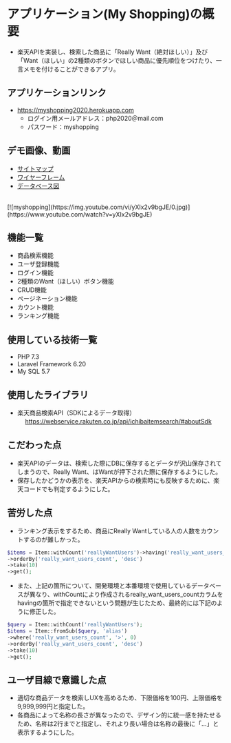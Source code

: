 # アプリケーション(My Shopping)の概要
* 楽天APIを実装し、検索した商品に「Really Want（絶対ほしい）」及び「Want（ほしい」の2種類のボタンでほしい商品に優先順位をつけたり、一言メモを付けることができるアプリ。

## アプリケーションリンク
* https://myshopping2020.herokuapp.com
  * ログイン用メールアドレス：php2020＠mail.com
  * パスワード：myshopping

## デモ画像、動画
* [サイトマップ](https://cacoo.com/diagrams/KkaqCAROABgLRVVR/042A3)
* [ワイヤーフレーム](https://cacoo.com/diagrams/xIggmeWwZ1eLm3Pe/E3594)
* [データベース図](https://cacoo.com/diagrams/isWyhOJurRLbQEVe/35F68)
</br>
[![myshopping](https://img.youtube.com/vi/yXIx2v9bgJE/0.jpg)](https://www.youtube.com/watch?v=yXIx2v9bgJE)

## 機能一覧
* 商品検索機能
* ユーザ登録機能
* ログイン機能
* 2種類のWant（ほしい）ボタン機能
* CRUD機能
* ページネーション機能
* カウント機能
* ランキング機能

## 使用している技術一覧
* PHP 7.3
* Laravel Framework 6.20
* My SQL 5.7

## 使用したライブラリ
* 楽天商品検索API（SDKによるデータ取得）</br>　
https://webservice.rakuten.co.jp/api/ichibaitemsearch/#aboutSdk

## こだわった点
* 楽天APIのデータは、検索した際にDBに保存するとデータが沢山保存されてしまうので、Really Want、はWantが押下された際に保存するようにした。
* 保存したかどうかの表示を、楽天APIからの検索時にも反映するために、楽天コードでも判定するようにした。

## 苦労した点
* ランキング表示をするため、商品にReally Wantしている人の人数をカウントするのが難しかった。
```php
$items = Item::withCount('reallyWantUsers')->having('really_want_users_count', '>', 0)
->orderBy('really_want_users_count', 'desc')
->take(10)
->get();
```

* また、上記の箇所について、開発環境と本番環境で使用しているデータベースが異なり、withCountにより作成されるreally_want_users_countカラムをhavingの箇所で指定できないという問題が生じたため、最終的には下記のように修正した。
```php       
$query = Item::withCount('reallyWantUsers');
$items = Item::fromSub($query, 'alias')
->where('really_want_users_count', '>', 0)
->orderBy('really_want_users_count', 'desc')
->take(10)
->get();
```

## ユーザ目線で意識した点
* 適切な商品データを検索しUXを高めるため、下限価格を100円、上限価格を9,999,999円と指定した。
* 各商品によって名称の長さが異なったので、デザイン的に統一感を持たせるため、名称は2行までと指定し、それより長い場合は名称の最後に「...」と表示するようにした。
